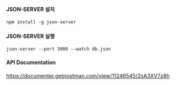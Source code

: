 #### JSON-SERVER 설치
```npm install -g json-server```

#### JSON-SERVER 실행
```json-server --port 3000 --watch db.json```

#### API Documentation
https://documenter.getpostman.com/view/11246545/2sA3XV7z8h
